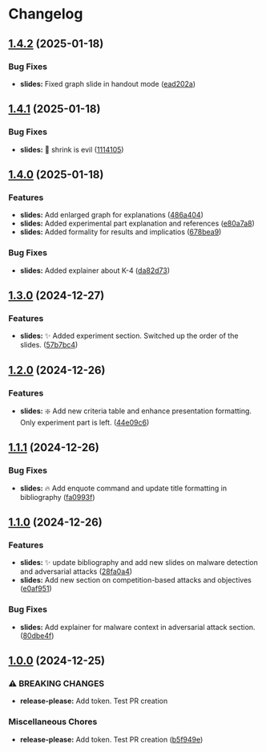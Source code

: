 # Changelog

## [1.4.2](https://github.com/onlyidev/course_work_slides/compare/v1.4.1...v1.4.2) (2025-01-18)


### Bug Fixes

* **slides:** Fixed graph slide in handout mode ([ead202a](https://github.com/onlyidev/course_work_slides/commit/ead202a05f451c80a018d85f17b47ca86dae7d26))

## [1.4.1](https://github.com/onlyidev/course_work_slides/compare/v1.4.0...v1.4.1) (2025-01-18)


### Bug Fixes

* **slides:** :bug: shrink is evil ([1114105](https://github.com/onlyidev/course_work_slides/commit/1114105f4e72fa448f8c80df3adee9c042ce0ddb))

## [1.4.0](https://github.com/onlyidev/course_work_slides/compare/v1.3.0...v1.4.0) (2025-01-18)


### Features

* **slides:** Add enlarged graph for explanations ([486a404](https://github.com/onlyidev/course_work_slides/commit/486a404f70cad98dc9adcdada018e1a134a75b05))
* **slides:** Added experimental part explanation and references ([e80a7a8](https://github.com/onlyidev/course_work_slides/commit/e80a7a8dff0b2c877802dee1170daa5c49ee8e7a))
* **slides:** Added formality for results and implicatios ([678bea9](https://github.com/onlyidev/course_work_slides/commit/678bea99e1c82dfad810a8296d7aab1822fe3f27))


### Bug Fixes

* **slides:** Added explainer about K-4 ([da82d73](https://github.com/onlyidev/course_work_slides/commit/da82d733e4620d80f534f702738d0265bbe4d637))

## [1.3.0](https://github.com/onlyidev/course_work_slides/compare/v1.2.0...v1.3.0) (2024-12-27)


### Features

* **slides:** :sparkles: Added experiment section. Switched up the order of the slides. ([57b7bc4](https://github.com/onlyidev/course_work_slides/commit/57b7bc44fad236b303cddfea2c5e312a8f2f8fca))

## [1.2.0](https://github.com/onlyidev/course_work_slides/compare/v1.1.1...v1.2.0) (2024-12-26)


### Features

* **slides:** :sparkle: Add new criteria table and enhance presentation formatting. Only experiment part is left. ([44e09c6](https://github.com/onlyidev/course_work_slides/commit/44e09c6533329d0033001b6a4574a03941521237))

## [1.1.1](https://github.com/onlyidev/course_work_slides/compare/v1.1.0...v1.1.1) (2024-12-26)


### Bug Fixes

* **slides:** :fire: Add enquote command and update title formatting in bibliography ([fa0993f](https://github.com/onlyidev/course_work_slides/commit/fa0993fb9f75b40428d5d6999f0d73c4b0ae1348))

## [1.1.0](https://github.com/onlyidev/course_work_slides/compare/v1.0.0...v1.1.0) (2024-12-26)


### Features

* **slides:** :sparkles: update bibliography and add new slides on malware detection and adversarial attacks ([28fa0a4](https://github.com/onlyidev/course_work_slides/commit/28fa0a4ee283a98d0f252189a641d4bb02b01bb9))
* **slides:** Add new section on competition-based attacks and objectives ([e0af951](https://github.com/onlyidev/course_work_slides/commit/e0af951930fa7f86c1909f4b25e5be3226a27c42))


### Bug Fixes

* **slides:** Add explainer for malware context in adversarial attack section. ([80dbe4f](https://github.com/onlyidev/course_work_slides/commit/80dbe4fe57636839dc5d48fa54e2894d540e7302))

## [1.0.0](https://github.com/onlyidev/course_work_slides/compare/v0.0.0...v1.0.0) (2024-12-25)


### ⚠ BREAKING CHANGES

* **release-please:** Add token. Test PR creation

### Miscellaneous Chores

* **release-please:** Add token. Test PR creation ([b5f949e](https://github.com/onlyidev/course_work_slides/commit/b5f949e8dc9b92f041266ba32086ce68eaa07418))
